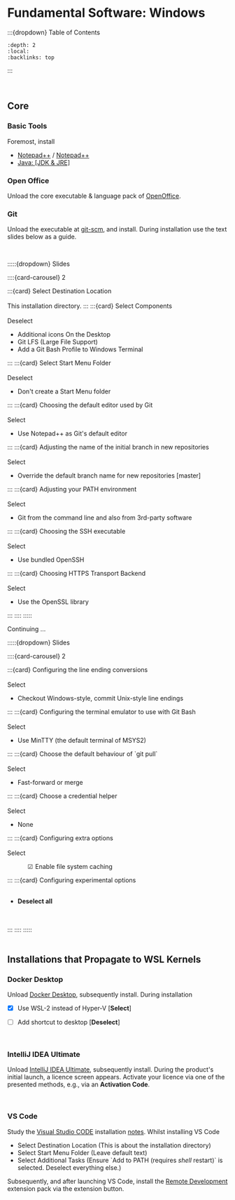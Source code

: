 
# Fundamental Software: Windows

:::{dropdown} Table of Contents
```{contents}
:depth: 2
:local:
:backlinks: top
```
:::

<br>

## Core

### Basic Tools

Foremost, install

<ul class="disc">
  <li class="disc"><a href="https://notepad-plus-plus.org" target="_blank">Notepad++</a> / <a href="https://github.com/notepad-plus-plus/notepad-plus-plus/releases" target="_blank">Notepad++</a></li>
  <li class="disc"><a href="https://adoptium.net/en-GB/temurin" target="_blank">Java: [JDK & JRE]</a></li>
</ul>

### Open Office

Unload the core executable & language pack of [OpenOffice](https://www.openoffice.org/download/index.html).

### Git

Unload the executable at [git-scm](https://git-scm.com), and install.  During installation use the text slides below as a guide.

<br>

:::::{dropdown} Slides

::::{card-carousel} 2

:::{card} Select Destination Location<br><br>
This installation directory.
:::
:::{card} Select Components<br><br>
Deselect            
  <ul class="deselect">
    <li class="deselect">Additional icons On the Desktop</li>
    <li class="deselect">Git LFS (Large File Support)</li>
    <li class="deselect">Add a Git Bash Profile to Windows Terminal</li>
  </ul>
:::
:::{card} Select Start Menu Folder<br><br>
Deselect
  <ul class="deselect">
    <li class="deselect">Don't create a Start Menu folder</li>
  </ul>
:::
:::{card} Choosing the default editor used by Git<br><br>
Select
  <ul class="select">
    <li class="select">Use Notepad++ as Git's default editor</li>
  </ul>
:::
:::{card} Adjusting the name of the initial branch in new repositories<br><br>
Select
  <ul class="point">
    <li class="point">Override the default branch name for new repositories [master]</li>
  </ul>
:::
:::{card} Adjusting your PATH environment<br><br>
Select          
  <ul class="point">
    <li class="point">Git from the command line and also from 3rd-party software</li>
  </ul>
:::
:::{card} Choosing the SSH executable<br><br>
Select          
  <ul class="point">
    <li class="point">Use bundled OpenSSH</li>
  </ul>
:::
:::{card} Choosing HTTPS Transport Backend<br><br>
Select          
  <ul class="point">
    <li class="point">Use the OpenSSL library</li>
  </ul>
:::
::::
:::::

<br>

Continuing $\ldots$

:::::{dropdown} Slides

::::{card-carousel} 2

:::{card} Configuring the line ending conversions<br><br>
Select
  <ul class="point">
    <li class="point">Checkout Windows-style, commit Unix-style line endings</li>
  </ul>
:::
:::{card} Configuring the terminal emulator to use with Git Bash<br><br>
Select
  <ul class="point">
    <li class="point">Use MinTTY (the default terminal of MSYS2)</li>
  </ul>
:::
:::{card} Choose the default behaviour of `git pull`<br><br>
Select
  <ul class="point">
    <li class="point">Fast-forward or merge</li>
  </ul>
:::
:::{card} Choose a credential helper<br><br>
Select          
  <ul class="point">
    <li class="point">None</li>
  </ul>
:::
:::{card} Configuring extra options<br><br>
Select          
  <ul style="list-style-type: '\2611'; margin-left: 35px;">
    <li style="list-style-type: '\2611'; padding-left: 5px;">Enable file system caching</li>
  </ul>
:::
:::{card} Configuring experimental options<br><br>
  <ul class="deselect">
    <li class="deselect"><b>Deselect all</b></li>
  </ul>
  <br><br>
:::
::::
:::::


<br>
<br>

## Installations that Propagate to WSL Kernels

### Docker Desktop

Unload [Docker Desktop](https://www.docker.com/products/docker-desktop/), subsequently install.  During installation

- [x] Use WSL-2 instead of Hyper-V  [**Select**]
- [ ] Add shortcut to desktop [**Deselect**]


<br>


### IntelliJ IDEA Ultimate

Unload [IntelliJ IDEA Ultimate](https://www.jetbrains.com/idea/download/?section=windows), subsequently install.  During the product's initial launch, a licence screen appears.  Activate your licence via one of the presented methods, e.g., via an **Activation Code**.

<br>

### VS Code

Study the [Visual Studio CODE](https://learn.microsoft.com/en-us/windows/wsl/tutorials/wsl-vscode) installation [notes](https://learn.microsoft.com/en-us/windows/wsl/tutorials/wsl-vscode#install-vs-code-and-the-wsl-extension).  Whilst installing VS Code

<ul class="disc">
  <li class="disc">Select Destination Location (This is about the installation directory)</li>
  <li class="disc">Select Start Menu Folder (Leave default text)</li>
  <li class="disc">Select Additional Tasks (Ensure `Add to PATH (requires <i>shell</i> restart)` is selected.  Deselect everything else.)</li>
</ul>

Subsequently, and after launching VS Code, install the [Remote Development](https://marketplace.visualstudio.com/items?itemName=ms-vscode-remote.vscode-remote-extensionpack) extension pack via the extension button.

<br>
<br>

<br>
<br>

<br>
<br>

<br>
<br>
